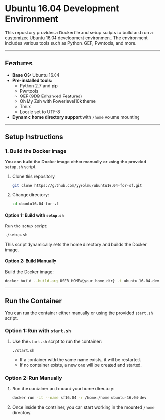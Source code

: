 # Ubuntu 16.04 Development Environment

This repository provides a Dockerfile and setup scripts to build and run a customized Ubuntu 16.04 development environment. The environment includes various tools such as Python, GEF, Pwntools, and more.

---

## Features
- **Base OS:** Ubuntu 16.04
- **Pre-installed tools:**
  - Python 2.7 and pip
  - Pwntools
  - GEF (GDB Enhanced Features)
  - Oh My Zsh with Powerlevel10k theme
  - Tmux
  - Locale set to UTF-8
- **Dynamic home directory support** with `/home` volume mounting

---

## Setup Instructions

### 1. **Build the Docker Image**
You can build the Docker image either manually or using the provided `setup.sh` script.

1. Clone this repository:
   ```bash
   git clone https://github.com/yyeolmu/ubuntu16.04-for-sf.git
   ```
2. Change directory:
   ```bash
   cd ubuntu16.04-for-sf
   ```

#### **Option 1: Build with `setup.sh`**
Run the setup script:
   ```bash
   ./setup.sh
   ```
   This script dynamically sets the home directory and builds the Docker image.

#### **Option 2: Build Manually**
Build the Docker image:
   ```bash
   docker build --build-arg USER_HOME={your_home_dir} -t ubuntu-16.04-dev .
   ```

---

## Run the Container
You can run the container either manually or using the provided `start.sh` script.

### **Option 1: Run with `start.sh`**
1. Use the `start.sh` script to run the container:
   ```bash
   ./start.sh
   ```

   - If a container with the same name exists, it will be restarted.
   - If no container exists, a new one will be created and started.

### **Option 2: Run Manually**
1. Run the container and mount your home directory:
   ```bash
   docker run -it --name sf16.04 -v /home:/home ubuntu-16.04-dev
   ```

2. Once inside the container, you can start working in the mounted `/home` directory.
